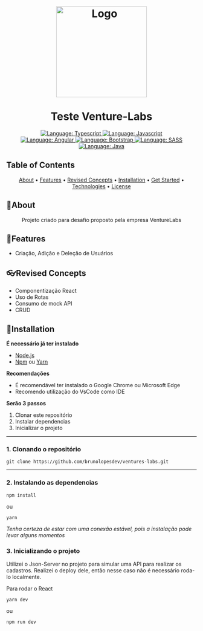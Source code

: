 <h1 align="center">
	<img src="https://imgur.com/onYIcR2"  alt="Logo"  width="240"><br><br>
    Teste Venture-Labs
</h1>

<div>
    <p align="center">
    <a href="#">
        <img src="https://img.shields.io/static/v1?label=Lib&message=ReactJS&color=blue&style=for-the-badge&logo=ReactJS" alt="Language: Typescript">
    </a>
    <a href="#">
        <img src="https://img.shields.io/static/v1?label=Language&message=Javascript&color=yellow&style=for-the-badge&logo=JavaScript" alt="Language: Javascript">
    </a>
  <br>
    <a  href="#">
      <img  src="https://img.shields.io/static/v1?label=lib&message=JsonServer&color=e23237&style=for-the-badge&logo=JsonServer"  alt="Language: Angular">
    </a>
    <a href="#">
      <img  src="https://img.shields.io/static/v1?label=Language&message=CSS&color=blue&style=for-the-badge&logo=CSS"  alt="Language: Bootstrap">
    </a>
    <a href="#">
        <img src="https://img.shields.io/static/v1?label=lib&message=Axios&color=ff69b4&style=for-the-badge&logo=Axios" alt="Language: SASS">
    </a>
    <a href="#">
		<img  src="https://img.shields.io/static/v1?label=lib&message=ContextAPI&color=red&style=for-the-badge&logo=ContextAPI"  alt="Language: Java">
	</a>
    </p>
</div>

## Table of Contents

<p align="center">
 <a href="#about">About</a> •
 <a href="#features">Features</a> •
 <a href="#revised-concepts">Revised Concepts</a> • 
 <a href="#installation">Installation</a> • 
 <a href="#getting-started">Get Started</a> • 
 <a href="#technologies">Technologies</a> • 
 <a href="#license">License</a>
</p>

## 📌About

<div>
    <p align="center">
    Projeto criado para desafio proposto pela empresa VentureLabs
    </p>
</div>

## 🚀Features

- Criação, Adição e Deleção de Usuários

## 👓Revised Concepts

- Componentização React
- Uso de Rotas
- Consumo de mock API
- CRUD

## 📕Installation

**É necessário já ter instalado**
- [Node.js](https://nodejs.org/en/)
- [Npm](https://www.npmjs.com/) ou [Yarn](https://yarnpkg.com/)

**Recomendações**
-   É recomendável ter instalado o Google Chrome ou Microsoft Edge
-   Recomendo utilização do VsCode como IDE

**Serão 3 passos**
1. Clonar este repositório
2. Instalar dependencias
3. Inicializar o projeto
  ---
### 1. Clonando o repositório
```
git clone https://github.com/brunolopesdev/ventures-labs.git
```
---
### 2. Instalando as dependencias
```
npm install
```
ou
```
yarn
```

*Tenha certeza de estar com uma conexão estável, pois a instalação pode levar alguns momentos* 

### 3. Inicializando o projeto

Utilizei o Json-Server no projeto para simular uma API para realizar os cadastros. Realizei o deploy dele, então nesse caso não é necessário roda-lo localmente.

Para rodar o React

```
yarn dev
```
ou
```
npm run dev
```

